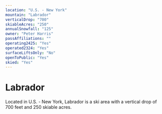 ```yaml
---
location: "U.S. - New York"
mountain: "Labrador"
verticalDrop: "700"
skiableAcres: "250"
annualSnowfall: "125"
owner: "Peter Harris"
passAffiliations: ""
operating2425: "Yes"
operated2324: "Yes"
surfaceLiftsOnly: "No"
openToPublic: "Yes"
skied: "Yes"
---
```


# Labrador

Located in U.S. - New York, Labrador is a ski area with a vertical drop of 700 feet and 250 skiable acres.